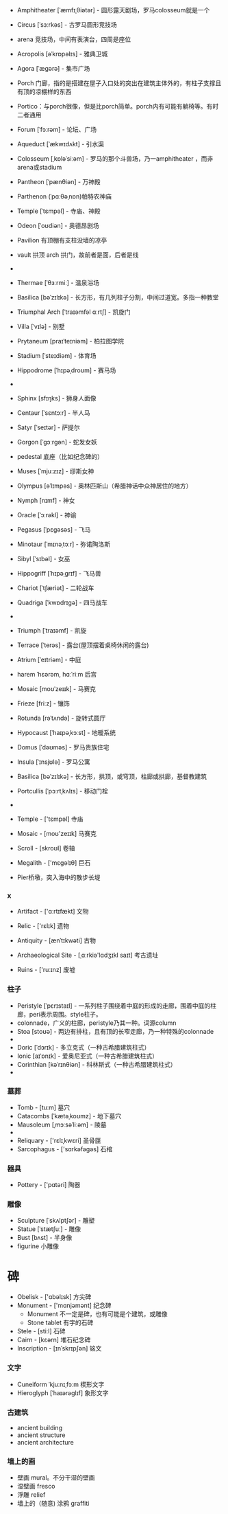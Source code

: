 - Amphitheater [ˈæmfɪˌθiətər] - 圆形露天剧场，罗马colosseum就是一个
- Circus [ˈsɜːrkəs] - 古罗马圆形竞技场
- arena 竞技场，中间有表演台，四周是座位
- Acropolis [əˈkrɒpəlɪs] - 雅典卫城
- Agora [ˈæɡərə] - 集市广场
- Porch 门廊，指的是搭建在屋子入口处的突出在建筑主体外的，有柱子支撑且有顶的凉棚样的东西
- Portico：与porch很像，但是比porch简单。porch内有可能有躺椅等。有时二者通用
- Forum [ˈfɔːrəm] - 论坛、广场
- Aqueduct [ˈækwɪdʌkt] - 引水渠
- Colosseum [ˌkɒləˈsiːəm] - 罗马的那个斗兽场，乃一amphitheater ，而非arena或stadium
- Pantheon [ˈpænθiən] - 万神殿
- Parthenon (ˈpɑːθəˌnɒn)帕特农神庙
- Temple [ˈtɛmpəl] - 寺庙、神殿
- Odeon [ˈoʊdiən] - 奥德昂剧场
- Pavilion 有顶棚有支柱没墙的凉亭
- vault 拱顶 arch 拱门，故前者是面，后者是线
-
- Thermae [ˈθɜːrmiː] - 温泉浴场
- Basilica [bəˈzɪlɪkə] - 长方形，有几列柱子分割，中间过道宽。多指一种教堂

- Triumphal Arch [ˈtraɪəmfəl ɑːrtʃ] - 凯旋门
- Villa [ˈvɪlə] - 别墅
- Prytaneum [praɪˈteɪniəm] - 柏拉图学院
- Stadium [ˈsteɪdiəm] - 体育场
- Hippodrome [ˈhɪpəˌdroʊm] - 赛马场
-
- Sphinx [sfɪŋks] - 狮身人面像
- Centaur [ˈsɛntɔːr] - 半人马
- Satyr [ˈseɪtər] - 萨提尔
- Gorgon [ˈɡɔːrɡən] - 蛇发女妖
- pedestal 底座（比如纪念碑的）

- Muses [ˈmjuːzɪz] - 缪斯女神
- Olympus [əˈlɪmpəs] - 奥林匹斯山（希腊神话中众神居住的地方） 
- Nymph [nɪmf] - 神女 
- Oracle [ˈɔːrəkl] - 神谕 
- Pegasus [ˈpɛɡəsəs] - 飞马
- Minotaur [ˈmɪnəˌtɔːr] - 弥诺陶洛斯
- Sibyl [ˈsɪbəl] - 女巫 
- Hippogriff [ˈhɪpəˌɡrɪf] - 飞马兽
- Chariot [ˈtʃæriət] - 二轮战车
- Quadriga [ˈkwɒdrɪɡə] - 四马战车
-
- Triumph [ˈtraɪəmf] - 凯旋
- Terrace [ˈterəs] - 露台(屋顶摆着桌椅休闲的露台)
- Atrium [ˈeɪtriəm] - 中庭
- harem ˈhɛərəm, hɑːˈriːm 后宫
- Mosaic [moʊˈzeɪɪk] - 马赛克
- Frieze [friːz] - 镶饰

- Rotunda [rəˈtʌndə] - 旋转式圆厅
- Hypocaust [ˈhaɪpəˌkɔːst] - 地暖系统
- Domus [ˈdəʊməs] - 罗马贵族住宅
- Insula [ˈɪnsjʊlə] - 罗马公寓
- Basilica [bəˈzɪlɪkə] - 长方形，拱顶，或穹顶，柱廊或拱廊，基督教建筑
- Portcullis [ˈpɔːrtˌkʌlɪs] - 移动门栓
-

- Temple - ['tɛmpəl] 寺庙
- Mosaic - [moʊ'zeɪɪk] 马赛克
- Scroll - [skroʊl] 卷轴
- Megalith - ['mɛɡəlɪθ] 巨石
- Pier桥墩，突入海中的散步长堤

### x
- Artifact - ['ɑːrtɪfækt] 文物
- Relic - ['rɛlɪk] 遗物
- Antiquity - [ænˈtɪkwəti] 古物

- Archaeological Site - [ˌɑːrkiə'lɑdʒɪkl saɪt] 考古遗址
- Ruins - ['ruːɪnz] 废墟

### 柱子
- Peristyle [ˈpɛrɪstaɪl] - 一系列柱子围绕着中庭的形成的走廊，围着中庭的柱廊，peri表示周围。style柱子。
- colonnade，广义的柱廊，peristyle乃其一种。词源column
- Stoa [stoʊə] - 两边有排柱，且有顶的长窄走廊，乃一种特殊的colonnade
-
- Doric [ˈdɔrɪk] - 多立克式（一种古希腊建筑柱式）
- Ionic [aɪˈɒnɪk] - 爱奥尼亚式（一种古希腊建筑柱式）
- Corinthian [kəˈrɪnθiən] - 科林斯式（一种古希腊建筑柱式）
- 
### 墓葬
- Tomb - [tuːm] 墓穴
- Catacombs [ˈkætəˌkoʊmz] - 地下墓穴
- Mausoleum [ˌmɔːsəˈliːəm] - 陵墓
- 
- Reliquary - ['rɛlɪˌkwɛri] 圣骨匣
- Sarcophagus - ['sɑrkəfəɡəs] 石棺

### 器具
- Pottery - ['pɑtəri] 陶器

### 雕像
- Sculpture [ˈskʌlptʃər] - 雕塑
- Statue [ˈstætʃuː] - 雕像
- Bust [bʌst] - 半身像
- figurine 小雕像

# 碑
- Obelisk - ['ɑbəlɪsk] 方尖碑
- Monument - ['mɑnjəmənt] 纪念碑
  - Monument 不一定是碑，也有可能是个建筑，或雕像
  - Stone tablet 有字的石碑  
- Stele - [stiːl] 石碑
- Cairn - [kɛərn] 堆石纪念碑
- Inscription - [ɪnˈskrɪpʃən] 铭文

### 文字
- Cuneiform ˈkjuːnɪˌfɔːm 楔形文字
- Hieroglyph [ˈhaɪərəɡlɪf] 象形文字

### 古建筑
- ancient building
- ancient structure
- ancient architecture 

### 墙上的画
- 壁画 mural。不分干湿的壁画
- 湿壁画 fresco
- 浮雕 relief
- 墙上的（随意) 涂鸦 graffiti
